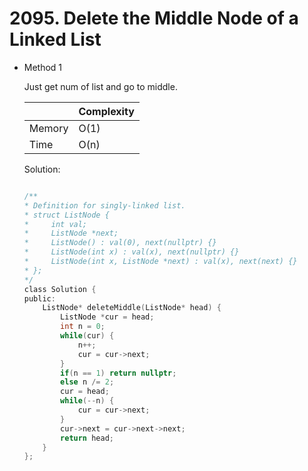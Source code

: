 # 2095. Delete the Middle Node of a Linked List
- Method 1

    Just get num of list and go to middle.

    | |   Complexity  |
    | ----------- | ----------- | 
    |  Memory     | O(1) | 
    |      Time       |  O(n) | 


    Solution:

    ``` h

    /**
    * Definition for singly-linked list.
    * struct ListNode {
    *     int val;
    *     ListNode *next;
    *     ListNode() : val(0), next(nullptr) {}
    *     ListNode(int x) : val(x), next(nullptr) {}
    *     ListNode(int x, ListNode *next) : val(x), next(next) {}
    * };
    */
    class Solution {
    public:
        ListNode* deleteMiddle(ListNode* head) {
            ListNode *cur = head;
            int n = 0;
            while(cur) {
                n++;
                cur = cur->next;
            }
            if(n == 1) return nullptr;
            else n /= 2;
            cur = head;
            while(--n) {
                cur = cur->next;
            }
            cur->next = cur->next->next;
            return head;
        }
    };

    ```

<!-- - Method 2

    This is another method.

    | |   Complexity  |
    | ----------- | ----------- | 
    |  Memory     | O(n) | 
    |      Time       |  O(n) | 


    Solution:

    ``` h



    ```

- Additional Knowledge:
       
    Here are some additional knowledge.



<br> -->